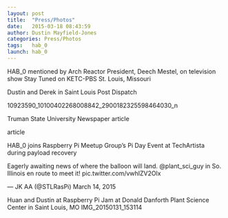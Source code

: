 ```yaml
---
layout: post
title:  "Press/Photos"
date:   2015-03-18 08:43:59
author: Dustin Mayfield-Jones
categories: Press/Photos
tags:	hab_0
launch: hab_0
---
```


HAB_0 mentioned by Arch Reactor President, Deech Mestel, on television show Stay Tuned on KETC-PBS St. Louis, Missouri



Dustin and Derek in Saint Louis Post Dispatch

10923590_10100402268008842_2900182325598464030_n

Truman State University Newspaper article

article

HAB_0 joins Raspberry Pi Meetup Group’s Pi Day Event at TechArtista during payload recovery

Eagerly awaiting news of where the balloon will land. @plant_sci_guy in So. Illinois en route to meet it! pic.twitter.com/vwhIZV2Olx

— JK AA (@STLRasPi) March 14, 2015

Huan and Dustin at Raspberry Pi Jam at Donald Danforth Plant Science Center in Saint Louis, MO
IMG_20150131_153114